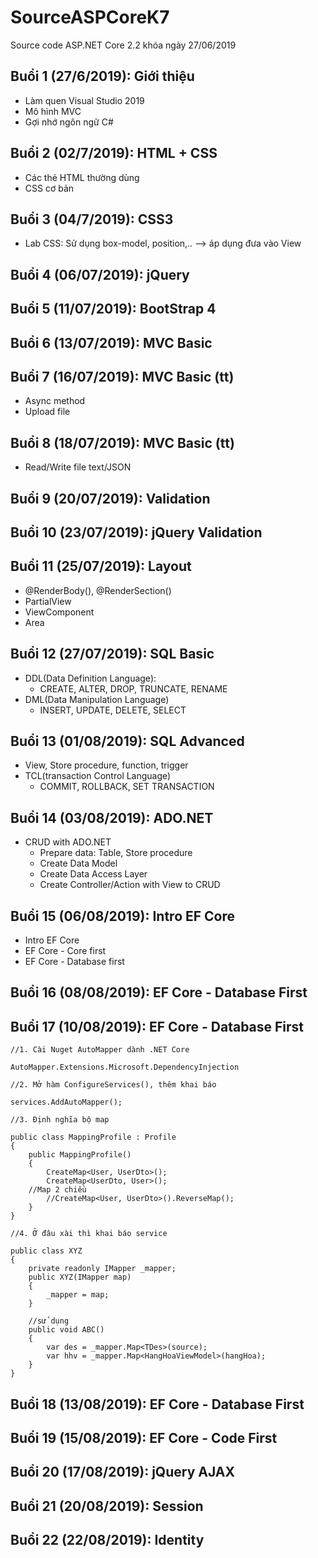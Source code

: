 ﻿# SourceASPCoreK7
Source code ASP.NET Core 2.2 khóa ngày 27/06/2019

## Buổi 1 (27/6/2019): Giới thiệu
* Làm quen Visual Studio 2019
* Mô hình MVC
* Gợi nhớ ngôn ngữ C#

## Buổi 2 (02/7/2019): HTML + CSS
* Các thẻ HTML thường dùng
* CSS cơ bản

## Buổi 3 (04/7/2019): CSS3
* Lab CSS: Sử dụng box-model, position,.. --> áp dụng đưa vào View

## Buổi 4 (06/07/2019): jQuery

## Buổi 5 (11/07/2019): BootStrap 4

## Buổi 6 (13/07/2019): MVC Basic

## Buổi 7 (16/07/2019): MVC Basic (tt)
* Async method
* Upload file

## Buổi 8 (18/07/2019): MVC Basic (tt)
* Read/Write file text/JSON

## Buổi 9 (20/07/2019): Validation

## Buổi 10 (23/07/2019): jQuery Validation

## Buổi 11 (25/07/2019): Layout
* @RenderBody(), @RenderSection()
* PartialView
* ViewComponent
* Area

## Buổi 12 (27/07/2019): SQL Basic
* DDL(Data Definition Language):
  *  CREATE, ALTER, DROP, TRUNCATE, RENAME
* DML(Data Manipulation Language)
  *  INSERT, UPDATE, DELETE, SELECT
  
## Buổi 13 (01/08/2019): SQL Advanced
* View, Store procedure, function, trigger
* TCL(transaction Control Language)
  *  COMMIT, ROLLBACK, SET TRANSACTION

## Buổi 14 (03/08/2019): ADO.NET
* CRUD with ADO.NET
  *  Prepare data: Table, Store procedure
  *  Create Data Model 
  *  Create Data Access Layer
  *  Create Controller/Action with View to CRUD
  
## Buổi 15 (06/08/2019): Intro EF Core
* Intro EF Core
* EF Core - Core first
* EF Core - Database first

## Buổi 16 (08/08/2019): EF Core - Database First

## Buổi 17 (10/08/2019): EF Core - Database First
	//1. Cài Nuget AutoMapper dành .NET Core

	AutoMapper.Extensions.Microsoft.DependencyInjection

	//2. Mở hàm ConfigureServices(), thêm khai báo

	services.AddAutoMapper();

	//3. Định nghĩa bộ map

	public class MappingProfile : Profile
	{
		public MappingProfile()
		{
			CreateMap<User, UserDto>();
			CreateMap<UserDto, User>();
		//Map 2 chiều
			//CreateMap<User, UserDto>().ReverseMap();
		}
	}

	//4. Ở đâu xài thì khai báo service

	public class XYZ
	{
		private readonly IMapper _mapper;
		public XYZ(IMapper map)
		{
			_mapper = map;
		}

		//sử dụng
		public void ABC()
		{
			var des = _mapper.Map<TDes>(source);
			var hhv = _mapper.Map<HangHoaViewModel>(hangHoa);
		}
	}

## Buổi 18 (13/08/2019): EF Core - Database First

## Buổi 19 (15/08/2019): EF Core - Code First

## Buổi 20 (17/08/2019): jQuery AJAX

## Buổi 21 (20/08/2019): Session

## Buổi 22 (22/08/2019): Identity